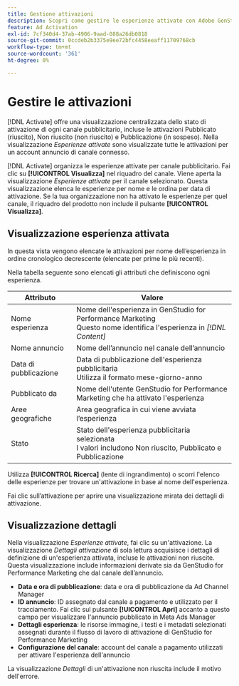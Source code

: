 ```yaml
---
title: Gestione attivazioni
description: Scopri come gestire le esperienze attivate con Adobe GenStudio for Performance Marketing.
feature: Ad Activation
exl-id: 7cf340d4-37ab-4906-9aad-088a26db0818
source-git-commit: 0ccdeb2b3375e9ee72bfc4458eeaff11709768cb
workflow-type: tm+mt
source-wordcount: '361'
ht-degree: 0%

---
```


# Gestire le attivazioni

[!DNL Activate] offre una visualizzazione centralizzata dello stato di attivazione di ogni canale pubblicitario, incluse le attivazioni Pubblicato (riuscito), Non riuscito (non riuscito) e Pubblicazione (in sospeso). Nella visualizzazione _Esperienze attivate_ sono visualizzate tutte le attivazioni per un account annuncio di canale connesso.

[!DNL Activate] organizza le esperienze attivate per canale pubblicitario. Fai clic su **[!UICONTROL Visualizza]** nel riquadro del canale. Viene aperta la visualizzazione _Esperienze attivate_ per il canale selezionato. Questa visualizzazione elenca le esperienze per nome e le ordina per data di attivazione. Se la tua organizzazione non ha attivato le esperienze per quel canale, il riquadro del prodotto non include il pulsante **[!UICONTROL Visualizza]**.

## Visualizzazione esperienza attivata

In questa vista vengono elencate le attivazioni per nome dell’esperienza in ordine cronologico decrescente (elencate per prime le più recenti).

Nella tabella seguente sono elencati gli attributi che definiscono ogni esperienza.

| Attributo | Valore |
|------------------|---------------------------------------------------------------------------------------------|
| Nome esperienza | Nome dell&#39;esperienza in GenStudio for Performance Marketing<br>Questo nome identifica l&#39;esperienza in _[!DNL Content]_ |
| Nome annuncio | Nome dell’annuncio nel canale dell’annuncio |
| Data di pubblicazione | Data di pubblicazione dell&#39;esperienza pubblicitaria<br>Utilizza il formato mese-giorno-anno |
| Pubblicato da | Nome dell&#39;utente GenStudio for Performance Marketing che ha attivato l&#39;esperienza |
| Aree geografiche | Area geografica in cui viene avviata l’esperienza |
| Stato | Stato dell&#39;esperienza pubblicitaria selezionata<br>I valori includono Non riuscito, Pubblicato e Pubblicazione |

Utilizza **[!UICONTROL Ricerca]** (lente di ingrandimento) o scorri l&#39;elenco delle esperienze per trovare un&#39;attivazione in base al nome dell&#39;esperienza.

Fai clic sull’attivazione per aprire una visualizzazione mirata dei dettagli di attivazione.

## Visualizzazione dettagli

Nella visualizzazione _Esperienze attivate_, fai clic su un&#39;attivazione. La visualizzazione _Dettagli attivazione_ di sola lettura acquisisce i dettagli di definizione di un&#39;esperienza attivata, incluse le attivazioni non riuscite. Questa visualizzazione include informazioni derivate sia da GenStudio for Performance Marketing che dal canale dell’annuncio.

* **Data e ora di pubblicazione**: data e ora di pubblicazione da Ad Channel Manager
* **ID annuncio**: ID assegnato dal canale a pagamento e utilizzato per il tracciamento. Fai clic sul pulsante **[!UICONTROL Apri]** accanto a questo campo per visualizzare l&#39;annuncio pubblicato in Meta Ads Manager
* **Dettagli esperienza**: le risorse immagine, i testi e i metadati selezionati assegnati durante il flusso di lavoro di attivazione di GenStudio for Performance Marketing
* **Configurazione del canale**: account del canale a pagamento utilizzati per attivare l&#39;esperienza dell&#39;annuncio

La visualizzazione _Dettagli_ di un&#39;attivazione non riuscita include il motivo dell&#39;errore.
